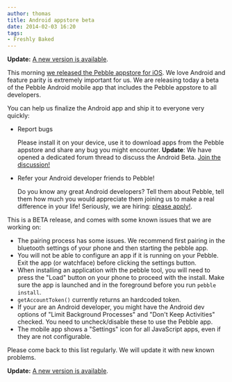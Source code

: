 ```yaml
---
author: thomas
title: Android appstore beta
date: 2014-02-03 16:20
tags:
- Freshly Baked
---
```


**Update:** [A new version is available](/blog/2014/03/03/android-beta11/).

This morning [we released the Pebble appstore for iOS](/blog/2014/02/03/pebble-appstore-is-live/). We love Android and feature parity is extremely important for us. We are releasing today a beta of the Pebble Android mobile app that includes the Pebble appstore to all developers.



You can help us finalize the Android app and ship it to everyone very quickly:

 * Report bugs

   Please install it on your device, use it to download apps from the Pebble appstore and share any bug you might encounter.
   **Update**: We have opened a dedicated forum thread to discuss the Android Beta. [Join the discussion!](https://forums.getpebble.com/discussion/10876/pebble-2-0-android-beta)

 * Refer your Android developer friends to Pebble!

   Do you know any great Android developers? Tell them about Pebble, tell them how much you would appreciate them joining us to make a real difference in your life! Seriously, we are hiring: [please apply!](http://pages.getpebble.com/pages/jobs).

This is a BETA release, and comes with some known issues that we are working on:

 * The pairing process has some issues. We recommend first pairing in the bluetooth settings of your phone and then starting the pebble app.
 * You will not be able to configure an app if it is running on your Pebble. Exit the app (or watchface) before clicking the settings button.
 * When installing an application with the pebble tool, you will need to press the "Load" button on your phone to proceed with the install. Make sure the app is launched and in the foreground before you run `pebble install`.
 * `getAccountToken()` currently returns an hardcoded token.
 * If your are an Android developer, you might have the Android dev options of "Limit Background Processes" and "Don't Keep Activities" checked. You need to uncheck/disable these to use the Pebble app.
 * The mobile app shows a "Settings" icon for all JavaScript apps, even if they are not configurable.

Please come back to this list regularly. We will update it with new known problems.


**Update:** [A new version is available](/blog/2014/03/03/android-beta11/).
